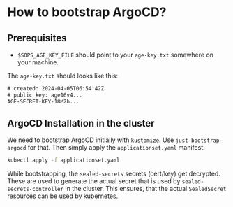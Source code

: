 # How to bootstrap ArgoCD?

## Prerequisites

- `$SOPS_AGE_KEY_FILE` should point to your `age-key.txt` somewhere on your machine.

The `age-key.txt` should looks like this:
```txt
# created: 2024-04-05T06:54:42Z
# public key: age16v4...
AGE-SECRET-KEY-18M2h...
```

## ArgoCD Installation in the cluster

We need to bootstrap ArgoCD initially with `kustomize`.
Use `just bootstrap-argocd` for that.
Then simply apply the `applicationset.yaml` manifest.

```bash
kubectl apply -f applicationset.yaml
```

While bootstrapping, the `sealed-secrets` secrets (cert/key) get decrypted.
These are used to generate the actual secret that is used by `sealed-secrets-controller` in the cluster.
This ensures, that the actual `SealedSecret` resources can be used by kubernetes.

